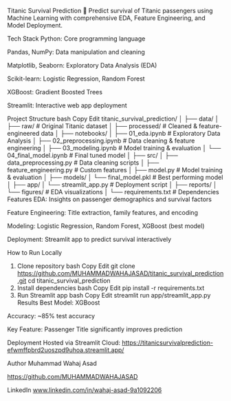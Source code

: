 Titanic Survival Prediction 🚢
Predict survival of Titanic passengers using Machine Learning with comprehensive EDA, Feature Engineering, and Model Deployment.

Tech Stack
Python: Core programming language

Pandas, NumPy: Data manipulation and cleaning

Matplotlib, Seaborn: Exploratory Data Analysis (EDA)

Scikit-learn: Logistic Regression, Random Forest

XGBoost: Gradient Boosted Trees

Streamlit: Interactive web app deployment

Project Structure
bash
Copy
Edit
titanic_survival_prediction/
│
├── data/
│   ├── raw/          # Original Titanic dataset
│   ├── processed/    # Cleaned & feature-engineered data
│
├── notebooks/
│   ├── 01_eda.ipynb          # Exploratory Data Analysis
│   ├── 02_preprocessing.ipynb # Data cleaning & feature engineering
│   ├── 03_modeling.ipynb     # Model training & evaluation
│   └── 04_final_model.ipynb  # Final tuned model
│
├── src/
│   ├── data_preprocessing.py  # Data cleaning scripts
│   ├── feature_engineering.py # Custom features
│   ├── model.py               # Model training & evaluation
│
├── models/
│   └── final_model.pkl        # Best performing model
│
├── app/
│   └── streamlit_app.py       # Deployment script
│
├── reports/
│   └── figures/               # EDA visualizations
│
└── requirements.txt           # Dependencies
Features
EDA: Insights on passenger demographics and survival factors

Feature Engineering: Title extraction, family features, and encoding

Modeling: Logistic Regression, Random Forest, XGBoost (best model)

Deployment: Streamlit app to predict survival interactively

How to Run Locally
1. Clone repository
bash
Copy
Edit
git clone https://github.com/MUHAMMADWAHAJASAD/titanic_survival_prediction.git
cd titanic_survival_prediction
2. Install dependencies
bash
Copy
Edit
pip install -r requirements.txt
3. Run Streamlit app
bash
Copy
Edit
streamlit run app/streamlit_app.py
Results
Best Model: XGBoost

Accuracy: ~85% test accuracy

Key Feature: Passenger Title significantly improves prediction

Deployment
Hosted via Streamlit Cloud:
https://titanicsurvivalprediction-efwmffpbrd2uoszpd9uhoa.streamlit.app/

Author
Muhammad Wahaj Asad

https://github.com/MUHAMMADWAHAJASAD

LinkedIn www.linkedin.com/in/wahaj-asad-9a1092206

